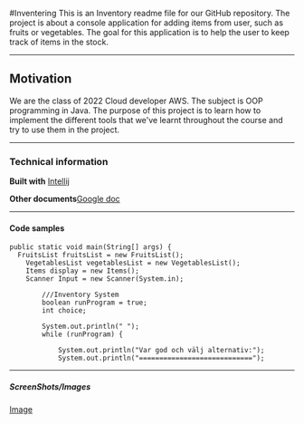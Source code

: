 #Inventering
This is an Inventory readme file for our GitHub repository.
The project is about a console application for adding items from user, such as fruits or vegetables.
The goal for this application is to help the user to keep track of items in the stock.

-------------------------
## Motivation

We are the class of 2022 Cloud developer AWS. The subject is OOP programming in Java.
The purpose of this project is to learn how to implement the different tools that we've learnt 
throughout the course and try to use them in the project.

-------------------------
### Technical information


**Built with** [Intellij](https://www.jetbrains.com/idea/)

**Other documents**[Google doc](https://docs.google.com/document/d/16UvxtpxdhrQu1JtmLgi_E_zMakSLF3v2un5jDruPQMg/edit#heading=h.35jxxq4vr0a6)

------------------------

#### Code samples


    public static void main(String[] args) {
      FruitsList fruitsList = new FruitsList();
        VegetablesList vegetablesList = new VegetablesList();
        Items display = new Items();
        Scanner Input = new Scanner(System.in);

            ///Inventory System
            boolean runProgram = true;
            int choice;

            System.out.println(" ");
            while (runProgram) {

                System.out.println("Var god och välj alternativ:");
                System.out.println("============================");

____________________________

##### ScreenShots/Images
[Image](https://drive.google.com/file/d/1QHGUebzbakRbjSTFz-qys_5Tsy7xG98A/view?usp=sharing)